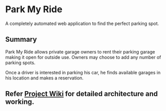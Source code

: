 # Park My Ride

A completely automated web application to find the perfect parking spot.

## Summary
Park My Ride allows private garage owners to rent their parking garage making it open for outside use. Owners may choose to add any number of parking spots.

Once a driver is interested in parking his car, he finds available garages in his location and makes a reservation.

## Refer [Project Wiki](https://github.com/airavata-courses/200-ok/wiki/) for detailed architecture and working.
